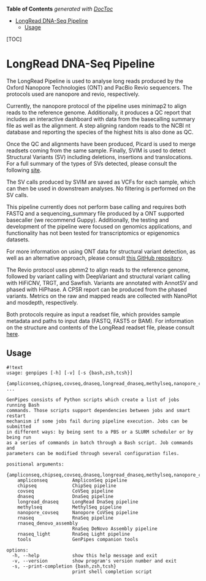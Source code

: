 <!-- START doctoc generated TOC please keep comment here to allow auto update -->
<!-- DON'T EDIT THIS SECTION, INSTEAD RE-RUN doctoc TO UPDATE -->
**Table of Contents**  *generated with [DocToc](https://github.com/thlorenz/doctoc)*

- [LongRead DNA-Seq Pipeline](#longread-dna-seq-pipeline)
  - [Usage](#usage)

<!-- END doctoc generated TOC please keep comment here to allow auto update -->

[TOC]

LongRead DNA-Seq Pipeline
==============

The LongRead Pipeline is used to analyse long reads produced by the Oxford Nanopore Technologies (ONT) 
and PacBio Revio sequencers. The protocols used are nanopore and revio, respectively.

Currently, the nanopore protocol of the pipeline uses minimap2 to align reads to the reference genome.
Additionally, it produces a QC report that includes an interactive dashboard with data from the basecalling
summary file as well as the alignment. A step aligning random reads to the NCBI nt database and reporting 
the species of the highest hits is also done as QC.

Once the QC and alignments have been produced, Picard is used to merge readsets coming from the same
sample. Finally, SVIM is used to detect Structural Variants (SV) including deletions, insertions and
translocations. For a full summary of the types of SVs detected, please consult the following [site](
https://github.com/eldariont/svim#background-on-structural-variants-and-long-reads).

The SV calls produced by SVIM are saved as VCFs for each sample, which can then be used in downstream
analyses. No filtering is performed on the SV calls.

This pipeline currently does not perform base calling and requires both FASTQ and a sequencing_summary
file produced by a ONT supported basecaller (we recommend Guppy). Additionally, the testing and
development of the pipeline were focused on genomics applications, and functionality has not been tested
for transcriptomics or epigenomics datasets.

For more information on using ONT data for structural variant detection, as well as an alternative
approach, please consult [this GitHub repository](https://github.com/nanoporetech/pipeline-structural-variation).

The Revio protocol uses pbmm2 to align reads to the reference genome, followed by variant calling with DeepVariant
and structural variant calling with HiFiCNV, TRGT, and Sawfish. Variants are annotated with AnnotSV and phased
with HiPhase. A CPSR report can be produced from the phased variants. Metrics on the raw and mapped reads are
collected with NanoPlot and mosdepth, respectively. 

Both protocols require as input a readset file, which provides sample metadata and paths to input data (FASTQ, FAST5 or BAM).
For information on the structure and contents of the LongRead readset file, please consult [here](https://genpipes.readthedocs.io/en/latest/get-started/concepts/readset_file.html).
    
Usage
-----

```
#!text
usage: genpipes [-h] [-v] [-s {bash,zsh,tcsh}]
                {ampliconseq,chipseq,covseq,dnaseq,longread_dnaseq,methylseq,nanopore_covseq,rnaseq,rnaseq_denovo_assembly,rnaseq_light,tools} ...

GenPipes consists of Python scripts which create a list of jobs running Bash
commands. Those scripts support dependencies between jobs and smart restart
mechanism if some jobs fail during pipeline execution. Jobs can be submitted
in different ways: by being sent to a PBS or a SLURM scheduler or by being run
as a series of commands in batch through a Bash script. Job commands and
parameters can be modified through several configuration files.

positional arguments:
  {ampliconseq,chipseq,covseq,dnaseq,longread_dnaseq,methylseq,nanopore_covseq,rnaseq,rnaseq_denovo_assembly,rnaseq_light,tools}
    ampliconseq         AmpliconSeq pipeline
    chipseq             ChipSeq pipeline
    covseq              CoVSeq pipeline
    dnaseq              DnaSeq pipeline
    longread_dnaseq     LongRead DnaSeq pipeline
    methylseq           MethylSeq pipeline
    nanopore_covseq     Nanopore CoVSeq pipeline
    rnaseq              RnaSeq pipeline
    rnaseq_denovo_assembly
                        RnaSeq DeNovo Assembly pipeline
    rnaseq_light        RnaSeq Light pipeline
    tools               GenPipes companion tools

options:
  -h, --help            show this help message and exit
  -v, --version         show program's version number and exit
  -s, --print-completion {bash,zsh,tcsh}
                        print shell completion script

